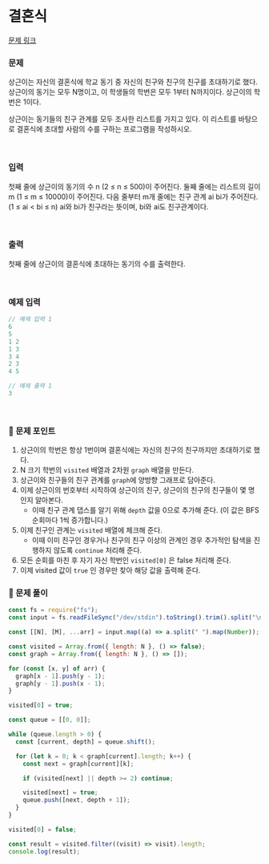 # **결혼식**

[문제 링크](https://www.acmicpc.net/problem/5567)

### 문제

상근이는 자신의 결혼식에 학교 동기 중 자신의 친구와 친구의 친구를 초대하기로 했다. 상근이의 동기는 모두 N명이고, 이 학생들의 학번은 모두 1부터 N까지이다. 상근이의 학번은 1이다.

상근이는 동기들의 친구 관계를 모두 조사한 리스트를 가지고 있다. 이 리스트를 바탕으로 결혼식에 초대할 사람의 수를 구하는 프로그램을 작성하시오.

<br/>

### 입력

첫째 줄에 상근이의 동기의 수 n (2 ≤ n ≤ 500)이 주어진다. 둘째 줄에는 리스트의 길이 m (1 ≤ m ≤ 10000)이 주어진다. 다음 줄부터 m개 줄에는 친구 관계 ai bi가 주어진다. (1 ≤ ai < bi ≤ n) ai와 bi가 친구라는 뜻이며, bi와 ai도 친구관계이다.

<br/>

### 출력

첫째 줄에 상근이의 결혼식에 초대하는 동기의 수를 출력한다.

<br/>

### 예제 입력

```jsx
// 예제 입력 1
6
5
1 2
1 3
3 4
2 3
4 5

// 예제 출력 1
3
```

<br/>

### 📕 문제 포인트

1. 상근이의 학번은 항상 1번이며 결혼식에는 자신의 친구의 친구까지만 초대하기로 했다.
2. N 크기 학번의 `visited` 배열과 2차원 `graph` 배열을 만든다.
3. 상근이와 친구들의 친구 관계를 `graph`에 양방향 그래프로 담아준다.
4. 이제 상근이의 번호부터 시작하여 상근이의 친구, 상근이의 친구의 친구들이 몇 명인지 알아본다.
   - 이때 친구 관계 댑스를 알기 위해 `depth` 값을 0으로 추가해 준다. (이 값은 BFS 순회마다 1씩 증가합니다.)
5. 이제 친구인 관계는 `visited` 배열에 체크해 준다.
   - 이때 이미 친구인 경우거나 친구의 친구 이상의 관계인 경우 추가적인 탐색을 진행하지 않도록 `continue` 처리해 준다.
6. 모든 순회를 마친 후 자기 자신 학번인 `visited[0]` 은 false 처리해 준다.
7. 이제 visited 값이 `true` 인 경우만 찾아 해당 값을 출력해 준다.

### 📝 문제 풀이

```js
const fs = require("fs");
const input = fs.readFileSync("/dev/stdin").toString().trim().split("\n");

const [[N], [M], ...arr] = input.map((a) => a.split(" ").map(Number));

const visited = Array.from({ length: N }, () => false);
const graph = Array.from({ length: N }, () => []);

for (const [x, y] of arr) {
  graph[x - 1].push(y - 1);
  graph[y - 1].push(x - 1);
}

visited[0] = true;

const queue = [[0, 0]];

while (queue.length > 0) {
  const [current, depth] = queue.shift();

  for (let k = 0; k < graph[current].length; k++) {
    const next = graph[current][k];

    if (visited[next] || depth >= 2) continue;

    visited[next] = true;
    queue.push([next, depth + 1]);
  }
}

visited[0] = false;

const result = visited.filter((visit) => visit).length;
console.log(result);
```

